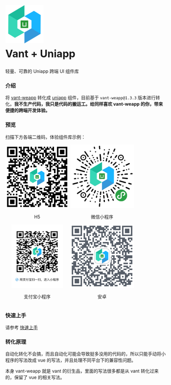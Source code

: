 <div class="card">
  <div class="van-doc-intro">
    <img class="van-doc-intro__logo" style="width: 120px; height: 120px; box-shadow: none;" src="https://raw.githubusercontent.com/auven/vant-weapp-convert-uniapp/master/docs/images/logo.png">
    <h2 style="margin: 0; font-size: 32px; line-height: 60px;">Vant + Uniapp</h2>
    <p>轻量、可靠的 Uniapp 跨端 UI 组件库</p>
  </div>
</div>

### 介绍

将 [vant-weapp](https://github.com/youzan/vant-weapp) 转化成 [uniapp](https://uniapp.dcloud.io/) 组件，目前基于 `vant-weapp@1.3.3` 版本进行转化。**我不生产代码，我只是代码的搬运工。给同样喜欢 vant-weapp 的你，带来便捷的跨端开发体验。**

### 预览

扫描下方各端二维码，体验组件库示例：

<div>
  <div style="display: inline-block; text-align: center">
    <img style="width: 200px; height: 200px; box-shadow: none; object-fit: contain;" src="https://raw.githubusercontent.com/auven/vant-weapp-convert-uniapp/master/docs/images/h5.png">
    <p>H5</p>
  </div>
  <div style="display: inline-block; text-align: center">
    <img style="width: 200px; height: 200px; box-shadow: none; object-fit: contain;" src="https://raw.githubusercontent.com/auven/vant-weapp-convert-uniapp/master/docs/images/weixin.jpg">
    <p>微信小程序</p>
  </div>
  <div style="display: inline-block; text-align: center">
    <img style="width: 200px; height: 200px; box-shadow: none; object-fit: contain;" src="https://raw.githubusercontent.com/auven/vant-weapp-convert-uniapp/master/docs/images/alipay.jpg">
    <p>支付宝小程序</p>
  </div>
  <div style="display: inline-block; text-align: center">
    <img style="width: 200px; height: 200px; box-shadow: none; object-fit: contain;" src="https://raw.githubusercontent.com/auven/vant-weapp-convert-uniapp/master/docs/images/android.png">
    <p>安卓</p>
  </div>
</div>

### 快速上手

请参考 [快速上手](#/quickstart)

### 转化原理

自动化转化不会搞，而且自动化可能会导致挺多没用的代码的，所以只能手动将小程序的写法改成 vue 的写法，并且处理不同平台下的兼容性问题。

本身 vant-weapp 就是 vant 的衍生品，里面的写法很多都是从 vant 转化过来的，保留了 vue 的相关写法。
